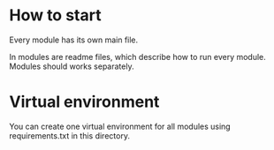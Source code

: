 # How to start

Every module has its own main file.

In modules are readme files, which describe how to run every module.
Modules should works separately.

# Virtual environment

You can create one virtual environment for all modules using requirements.txt in
this directory.